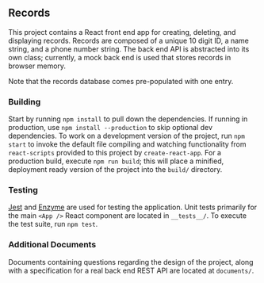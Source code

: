 ## Records

This project contains a React front end app for creating, deleting, and
displaying records. Records are composed of a unique 10 digit ID, a name
string, and a phone number string. The back end API is abstracted into its own
class; currently, a mock back end is used that stores records in browser
memory.

Note that the records database comes pre-populated with one entry.

### Building

Start by running `npm install` to pull down the dependencies. If running in
production, use `npm install --production` to skip optional dev dependencies.
To work on a development version of the project, run `npm start` to invoke the
default file compiling and watching functionality from `react-scripts` provided
to this project by `create-react-app`. For a production build, execute `npm run
build`; this will place a minified, deployment ready version of the project
into the `build/` directory.

### Testing

[Jest](https://jestjs.io) and [Enzyme](https://airbnb.io/projects/enzyme/) are
used for testing the application. Unit tests primarily for the main `<App />`
React component are located in `__tests__/`. To execute the test suite, run
`npm test`.

### Additional Documents

Documents containing questions regarding the design of the project, along with
a specification for a real back end REST API are located at `documents/`.
